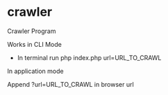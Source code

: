 # crawler
Crawler Program

Works in CLI Mode

* In terminal run 
	php index.php url=URL_TO_CRAWL

In application mode

Append ?url=URL_TO_CRAWL in browser url
